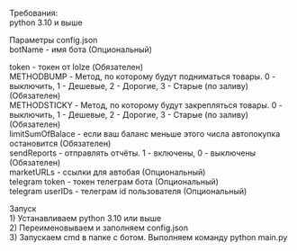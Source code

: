 Требования:  
python 3.10 и выше

Параметры config.json  
botName - имя бота (Опциональный)  

token - токен от lolze (Обязателен)  
    METHODBUMP -  Метод, по которому будут подниматься товары. 0 - выключить, 1 - Дешевые, 2 - Дорогие, 3 - Старые (по заливу) (Обязателен)  
    METHODSTICKY - Метод, по которому будут закрепляться товары. 0 - выключить, 1 - Дешевые, 2 - Дорогие, 3 - Старые (по заливу) (Обязателен)  
    limitSumOfBalace - если ваш баланс меньше этого числа автопокупка остановится (Обязателен)  
    sendReports - отправлять отчёты. 1 - включены, 0 - выключены (Обязателен)  
    marketURLs - ссылки для автобая (Опциональный)  
    telegram token - токен телеграм бота (Опциональный)  
    telegram userIDs - телеграм id пользователя (Опциональный)  
    
Запуск  
    1) Устанавливаем python 3.10 или выше  
    2) Переименовываем и заполняем config.json  
    3) Запускаем cmd в папке с ботом. Выполняем команду python main.py  
